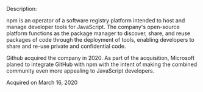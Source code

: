 Description:

npm is an operator of a software registry platform intended to host and manage developer tools for JavaScript. The company's open-source platform functions as the package manager to discover, share, and reuse packages of code through the deployment of tools, enabling developers to share and re-use private and confidential code.

Github acquired the company in 2020. As part of the acquisition, Microsoft planed to integrate GitHub with npm with the intent of making the combined community even more appealing to JavaScript developers. 

Acquired on March 16, 2020